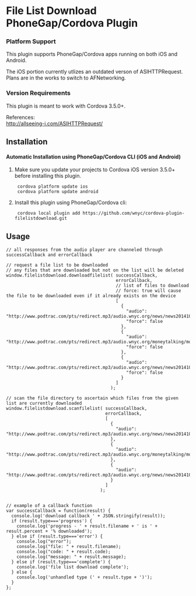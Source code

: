 # File List Download PhoneGap/Cordova Plugin

### Platform Support

This plugin supports PhoneGap/Cordova apps running on both iOS and Android.  

The iOS portion currently utlizes an outdated verson of ASIHTTPRequest. Plans are in the works to switch to AFNetworking.  

### Version Requirements

This plugin is meant to work with Cordova 3.5.0+.

References:  
http://allseeing-i.com/ASIHTTPRequest/

## Installation

#### Automatic Installation using PhoneGap/Cordova CLI (iOS and Android)
1. Make sure you update your projects to Cordova iOS version 3.5.0+ before installing this plugin.

        cordova platform update ios
        cordova platform update android

2. Install this plugin using PhoneGap/Cordova cli:

        cordova local plugin add https://github.com/wnyc/cordova-plugin-filelistdownload.git

## Usage

    // all responses from the audio player are channeled through successCallback and errorCallback  

    // request a file list to be downloaded  
    // any files that are downloaded but not on the list will be deleted  
    window.filelistdownload.downloadfilelist( successCallback,  
                                              errorCallback,  
                                              // list of files to download  
                                              // force: true will cause the file to be downloaded even if it already exists on the device  
                                              [  
                                                {  
                                                  "audio": "http://www.podtrac.com/pts/redirect.mp3/audio.wnyc.org/news/news20141031_cms410295_pod.mp3",  
                                                  "force": false  
                                                },  
                                                {  
                                                  "audio": "http://www.podtrac.com/pts/redirect.mp3/audio.wnyc.org/moneytalking/moneytalking20141031pod.mp3",  
                                                  "force": false  
                                                },  
                                                {  
                                                  "audio": "http://www.podtrac.com/pts/redirect.mp3/audio.wnyc.org/news/news20141031_cms410807_pod.mp3",  
                                                  "force": false  
                                                }  
                                              ]  
                                            );  

    // scan the file directory to ascertain which files from the given list are currently downloaded  
    window.filelistdownload.scanfilelist( successCallback,  
                                          errorCallback,  
                                          [  
                                            {  
                                              "audio": "http://www.podtrac.com/pts/redirect.mp3/audio.wnyc.org/news/news20141031_cms410295_pod.mp3"  
                                            },  
                                            {  
                                              "audio": "http://www.podtrac.com/pts/redirect.mp3/audio.wnyc.org/moneytalking/moneytalking20141031pod.mp3"  
                                            },  
                                            {  
                                              "audio": "http://www.podtrac.com/pts/redirect.mp3/audio.wnyc.org/news/news20141031_cms410807_pod.mp3"  
                                            }  
                                          ]  
                                        );  

 
    // example of a callback function  
    var successCallback = function(result) {  
      console.log('download callback ' + JSON.stringify(result));  
      if (result.type==='progress') {  
        console.log('progress - ' + result.filename + ' is ' + result.percent + '% downloaded');  
      } else if (result.type==='error') {  
        console.log("error");  
        console.log("file: " + result.filename);  
        console.log("code: " + result.code);  
        console.log("message: " + result.message);  
      } else if (result.type==='complete') {  
        console.log('file list download complete');  
      } else {  
        console.log('unhandled type (' + result.type + ')');  
      }  
    };  
